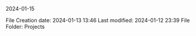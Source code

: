 2024-01-15

File Creation date: 2024-01-13 13:46
Last modified: 2024-01-12 23:39
File Folder: Projects

